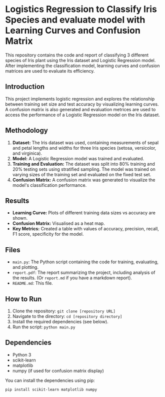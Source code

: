 # Logistics Regression to Classify Iris Species and evaluate model with Learning Curves and Confusion Matrix

This repository contains the code and report of classifying 3 different species of Iris plant using the Iris dataset and Logistic Regression model.
After implementing the classification model, learning curves and confusion matrices are used to evaluate its efficiency.

## Introduction

This project implements logistic regression and explores the relationship between training set size and test accuracy by visualizing learning curves.  A confusion matrix is also generated and evaluation metrices are used to access the performance of a Logistic Regression model on the Iris dataset.

## Methodology

1. **Dataset:** The Iris dataset was used, containing measurements of sepal and petal lengths and widths for three Iris species (setosa, versicolor, and virginica).
2. **Model:** A Logistic Regression model was trained and evaluated.
3. **Training and Evaluation:** The dataset was split into 80% training and 20% testing sets using stratified sampling. The model was trained on varying sizes of the training set and evaluated on the fixed test set.
4. **Confusion Matrix:** A confusion matrix was generated to visualize the model's classification performance.

## Results

* **Learning Curve:** Plots of different training data sizes vs accuracy are shown.
* **Confusion Matrix:** Visualised as a heat map. 
* **Key Metrics:** Created a table with values of accuracy, precision, recall, F1 score, specificity for the model.

## Files

* `main.py`: The Python script containing the code for training, evaluating, and plotting.
* `report.pdf`: The report summarizing the project, including analysis of the results.  (Or `report.md` if you have a markdown report).
* `README.md`: This file.

## How to Run

1. Clone the repository: `git clone [repository URL]`
2. Navigate to the directory: `cd [repository directory]`
3. Install the required dependencies (see below).
4. Run the script: `python main.py`

## Dependencies

* Python 3
* scikit-learn
* matplotlib
* numpy (if used for confusion matrix display)

You can install the dependencies using pip:

```bash
pip install scikit-learn matplotlib numpy
